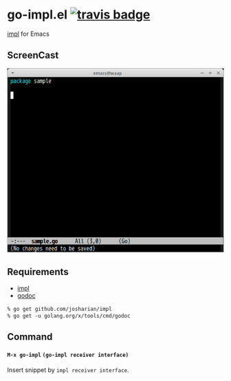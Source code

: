 # go-impl.el [![travis badge][travis-badge]][travis-link]

[impl](https://github.com/josharian/impl) for Emacs

## ScreenCast

![go-impl.el](image/go-impl.gif)


## Requirements

- [impl](https://github.com/josharian/impl)
- [godoc](https://godoc.org/golang.org/x/tools/cmd/godoc)

```
% go get github.com/josharian/impl
% go get -u golang.org/x/tools/cmd/godoc
```

## Command

#### `M-x go-impl` `(go-impl receiver interface)`

Insert snippet by `impl receiver interface`.

[travis-badge]: https://travis-ci.org/syohex/emacs-go-impl.svg
[travis-link]: https://travis-ci.org/syohex/emacs-go-impl
